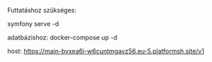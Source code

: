 Futtatáshoz szükséges:

symfony serve -d

adatbázishoz: docker-compose up -d

host:
https://main-bvxea6i-w6cuntmgavz56.eu-5.platformsh.site/v1